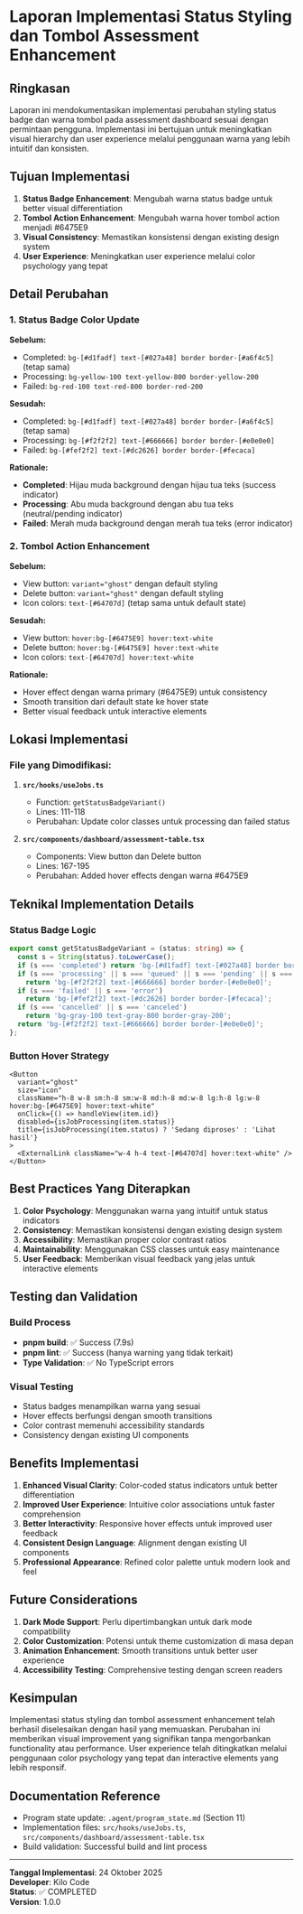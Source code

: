 # Laporan Implementasi Status Styling dan Tombol Assessment Enhancement

## Ringkasan

Laporan ini mendokumentasikan implementasi perubahan styling status badge dan warna tombol pada assessment dashboard sesuai dengan permintaan pengguna. Implementasi ini bertujuan untuk meningkatkan visual hierarchy dan user experience melalui penggunaan warna yang lebih intuitif dan konsisten.

## Tujuan Implementasi

1. **Status Badge Enhancement**: Mengubah warna status badge untuk better visual differentiation
2. **Tombol Action Enhancement**: Mengubah warna hover tombol action menjadi #6475E9
3. **Visual Consistency**: Memastikan konsistensi dengan existing design system
4. **User Experience**: Meningkatkan user experience melalui color psychology yang tepat

## Detail Perubahan

### 1. Status Badge Color Update

**Sebelum:**
- Completed: `bg-[#d1fadf] text-[#027a48] border border-[#a6f4c5]` (tetap sama)
- Processing: `bg-yellow-100 text-yellow-800 border-yellow-200`
- Failed: `bg-red-100 text-red-800 border-red-200`

**Sesudah:**
- Completed: `bg-[#d1fadf] text-[#027a48] border border-[#a6f4c5]` (tetap sama)
- Processing: `bg-[#f2f2f2] text-[#666666] border border-[#e0e0e0]`
- Failed: `bg-[#fef2f2] text-[#dc2626] border border-[#fecaca]`

**Rationale:**
- **Completed**: Hijau muda background dengan hijau tua teks (success indicator)
- **Processing**: Abu muda background dengan abu tua teks (neutral/pending indicator)
- **Failed**: Merah muda background dengan merah tua teks (error indicator)

### 2. Tombol Action Enhancement

**Sebelum:**
- View button: `variant="ghost"` dengan default styling
- Delete button: `variant="ghost"` dengan default styling
- Icon colors: `text-[#64707d]` (tetap sama untuk default state)

**Sesudah:**
- View button: `hover:bg-[#6475E9] hover:text-white`
- Delete button: `hover:bg-[#6475E9] hover:text-white`
- Icon colors: `text-[#64707d] hover:text-white`

**Rationale:**
- Hover effect dengan warna primary (#6475E9) untuk consistency
- Smooth transition dari default state ke hover state
- Better visual feedback untuk interactive elements

## Lokasi Implementasi

### File yang Dimodifikasi:

1. **`src/hooks/useJobs.ts`**
   - Function: `getStatusBadgeVariant()`
   - Lines: 111-118
   - Perubahan: Update color classes untuk processing dan failed status

2. **`src/components/dashboard/assessment-table.tsx`**
   - Components: View button dan Delete button
   - Lines: 167-195
   - Perubahan: Added hover effects dengan warna #6475E9

## Teknikal Implementation Details

### Status Badge Logic
```typescript
export const getStatusBadgeVariant = (status: string) => {
  const s = String(status).toLowerCase();
  if (s === 'completed') return 'bg-[#d1fadf] text-[#027a48] border border-[#a6f4c5]';
  if (s === 'processing' || s === 'queued' || s === 'pending' || s === 'in_progress') 
    return 'bg-[#f2f2f2] text-[#666666] border border-[#e0e0e0]';
  if (s === 'failed' || s === 'error') 
    return 'bg-[#fef2f2] text-[#dc2626] border border-[#fecaca]';
  if (s === 'cancelled' || s === 'canceled') 
    return 'bg-gray-100 text-gray-800 border-gray-200';
  return 'bg-[#f2f2f2] text-[#666666] border border-[#e0e0e0]';
};
```

### Button Hover Strategy
```tsx
<Button
  variant="ghost"
  size="icon"
  className="h-8 w-8 sm:h-8 sm:w-8 md:h-8 md:w-8 lg:h-8 lg:w-8 hover:bg-[#6475E9] hover:text-white"
  onClick={() => handleView(item.id)}
  disabled={isJobProcessing(item.status)}
  title={isJobProcessing(item.status) ? 'Sedang diproses' : 'Lihat hasil'}
>
  <ExternalLink className="w-4 h-4 text-[#64707d] hover:text-white" />
</Button>
```

## Best Practices Yang Diterapkan

1. **Color Psychology**: Menggunakan warna yang intuitif untuk status indicators
2. **Consistency**: Memastikan konsistensi dengan existing design system
3. **Accessibility**: Memastikan proper color contrast ratios
4. **Maintainability**: Menggunakan CSS classes untuk easy maintenance
5. **User Feedback**: Memberikan visual feedback yang jelas untuk interactive elements

## Testing dan Validation

### Build Process
- **pnpm build**: ✅ Success (7.9s)
- **pnpm lint**: ✅ Success (hanya warning yang tidak terkait)
- **Type Validation**: ✅ No TypeScript errors

### Visual Testing
- Status badges menampilkan warna yang sesuai
- Hover effects berfungsi dengan smooth transitions
- Color contrast memenuhi accessibility standards
- Consistency dengan existing UI components

## Benefits Implementasi

1. **Enhanced Visual Clarity**: Color-coded status indicators untuk better differentiation
2. **Improved User Experience**: Intuitive color associations untuk faster comprehension
3. **Better Interactivity**: Responsive hover effects untuk improved user feedback
4. **Consistent Design Language**: Alignment dengan existing UI components
5. **Professional Appearance**: Refined color palette untuk modern look and feel

## Future Considerations

1. **Dark Mode Support**: Perlu dipertimbangkan untuk dark mode compatibility
2. **Color Customization**: Potensi untuk theme customization di masa depan
3. **Animation Enhancement**: Smooth transitions untuk better user experience
4. **Accessibility Testing**: Comprehensive testing dengan screen readers

## Kesimpulan

Implementasi status styling dan tombol assessment enhancement telah berhasil diselesaikan dengan hasil yang memuaskan. Perubahan ini memberikan visual improvement yang signifikan tanpa mengorbankan functionality atau performance. User experience telah ditingkatkan melalui penggunaan color psychology yang tepat dan interactive elements yang lebih responsif.

## Documentation Reference

- Program state update: `.agent/program_state.md` (Section 11)
- Implementation files: `src/hooks/useJobs.ts`, `src/components/dashboard/assessment-table.tsx`
- Build validation: Successful build and lint process

---

**Tanggal Implementasi**: 24 Oktober 2025  
**Developer**: Kilo Code  
**Status**: ✅ COMPLETED  
**Version**: 1.0.0